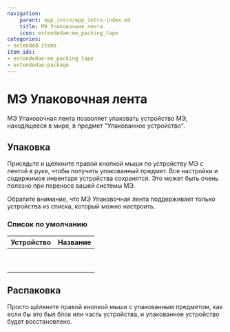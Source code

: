```yaml
---
navigation:
    parent: epp_intro/epp_intro-index.md
    title: МЭ Упаковочная лента
    icon: extendedae:me_packing_tape
categories:
- extended items
item_ids:
- extendedae:me_packing_tape
- extendedae:package
---
```


# МЭ Упаковочная лента

МЭ Упаковочная лента позволяет упаковать устройство МЭ, находящееся в мире, в предмет "Упакованное устройство".

<Row>
<ItemImage id="extendedae:me_packing_tape" scale="4"></ItemImage>
<ItemImage id="extendedae:package" scale="4"></ItemImage>
</Row>

## Упаковка

Присядьте и щёлкните правой кнопкой мыши по устройству МЭ с лентой в руке, чтобы получить упакованный предмет. Все настройки и содержимое инвентаря устройства сохранятся. Это может быть очень полезно при переносе вашей системы МЭ.

Обратите внимание, что МЭ Упаковочная лента поддерживает только устройства из списка, который можно настроить.

### Список по умолчанию

|                                   Устройство                                   |                              Название                              |
|:------------------------------------------------------------------------------:|:------------------------------------------------------------------:|
|    <ItemImage id="extendedae:ex_interface_part" scale="3"></ItemImage>         |    <ItemLink id="extendedae:ex_interface_part"></ItemLink>         |
| <ItemImage id="extendedae:ex_pattern_provider_part" scale="3"></ItemImage>     | <ItemLink id="extendedae:ex_pattern_provider_part"></ItemLink>     |
|       <ItemImage id="extendedae:ex_interface" scale="3"></ItemImage>           |       <ItemLink id="extendedae:ex_interface"></ItemLink>           |
|   <ItemImage id="extendedae:ex_pattern_provider" scale="3"></ItemImage>        |   <ItemLink id="extendedae:ex_pattern_provider"></ItemLink>        |
|         <ItemImage id="ae2:cable_interface" scale="3"></ItemImage>             |         <ItemLink id="ae2:cable_interface"></ItemLink>             |
|     <ItemImage id="ae2:cable_pattern_provider" scale="3"></ItemImage>          |     <ItemLink id="ae2:cable_pattern_provider"></ItemLink>          |
|            <ItemImage id="ae2:interface" scale="3"></ItemImage>                |            <ItemLink id="ae2:interface"></ItemLink>                |
|        <ItemImage id="ae2:pattern_provider" scale="3"></ItemImage>             |        <ItemLink id="ae2:pattern_provider"></ItemLink>             |
|              <ItemImage id="ae2:drive" scale="3"></ItemImage>                  |              <ItemLink id="ae2:drive"></ItemLink>                  |

## Распаковка

Просто щёлкните правой кнопкой мыши с упакованным предметом, как если бы это был блок или часть устройства, и упакованное устройство будет восстановлено.